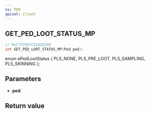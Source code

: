 ```yaml
---
ns: PED
apiset: client
---
```

## GET_PED_LOOT_STATUS_MP

```c
// 0xC737697C41628340
int GET_PED_LOOT_STATUS_MP(Ped ped);
```

enum ePedLootStatus
{
	PLS_NONE,
	PLS_PRE_LOOT,
	PLS_SAMPLING,
	PLS_SKINNING
};

## Parameters
* **ped**:

## Return value